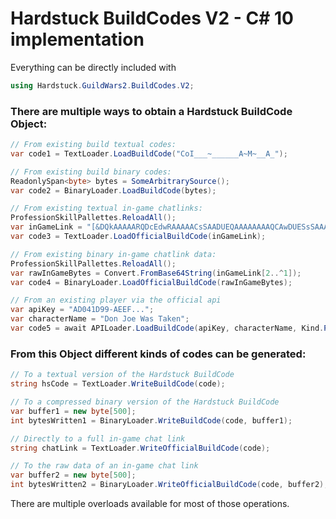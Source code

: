 # Hardstuck BuildCodes V2 - C# 10 implementation

Everything can be directly included with
```csharp
using Hardstuck.GuildWars2.BuildCodes.V2;
```

### There are multiple ways to obtain a Hardstuck BuildCode Object:
```csharp
// From existing build textual codes:
var code1 = TextLoader.LoadBuildCode("CoI___~______A~M~__A_");

// From existing build binary codes:
ReadonlySpan<byte> bytes = SomeArbitrarySource();
var code2 = BinaryLoader.LoadBuildCode(bytes);

// From existing textual in-game chatlinks:
ProfessionSkillPallettes.ReloadAll();
var inGameLink = "[&DQkAAAAARQDcEdwRAAAAACsSAADUEQAAAAAAAAQCAwDUESsSAAAAAAAAAAA=]";
var code3 = TextLoader.LoadOfficialBuildCode(inGameLink);

// From existing binary in-game chatlink data:
ProfessionSkillPallettes.ReloadAll();
var rawInGameBytes = Convert.FromBase64String(inGameLink[2..^1]);
var code4 = BinaryLoader.LoadOfficialBuildCode(rawInGameBytes);

// From an existing player via the official api
var apiKey = "AD041D99-AEEF...";
var characterName = "Don Joe Was Taken";
var code5 = await APILoader.LoadBuildCode(apiKey, characterName, Kind.PvE);
```

### From this Object different kinds of codes can be generated:

```csharp
// To a textual version of the Hardstuck BuildCode
string hsCode = TextLoader.WriteBuildCode(code);

// To a compressed binary version of the Hardstuck BuildCode
var buffer1 = new byte[500];
int bytesWritten1 = BinaryLoader.WriteBuildCode(code, buffer1);

// Directly to a full in-game chat link
string chatLink = TextLoader.WriteOfficialBuildCode(code);

// To the raw data of an in-game chat link
var buffer2 = new byte[500];
int bytesWritten2 = BinaryLoader.WriteOfficialBuildCode(code, buffer2);
```

There are multiple overloads available for most of those operations.